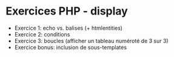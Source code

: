 # Exercices PHP - display

- Exercice 1: echo vs. balises (+ htmlentities)
- Exercice 2: conditions
- Exercice 3: boucles (afficher un tableau numéroté de 3 sur 3)
- Exercice bonus: inclusion de sous-templates

